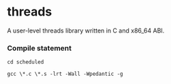 # threads

A user-level threads library written in C and x86_64 ABI.

### Compile statement

`cd scheduled`

`gcc \*.c \*.s -lrt -Wall -Wpedantic -g`
